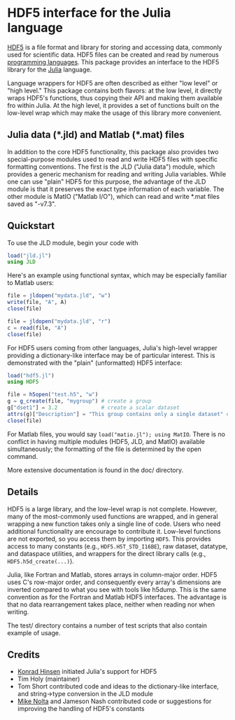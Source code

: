 # HDF5 interface for the Julia language

[HDF5][HDF5] is a file format and library for storing and accessing
data, commonly used for scientific data. HDF5 files can be created and
read by numerous [programming
languages](http://www.hdfgroup.org/tools5desc.html).  This package
provides an interface to the HDF5 library for the
[Julia][Julia] language.

Language wrappers for HDF5 are often described as either "low level" or "high level." This package contains both flavors: at the low level, it directly wraps HDF5's functions, thus copying their API and making them available fro within Julia. At the high level, it provides a set of functions built on the low-level wrap which may make the usage of this library more convenient.

## Julia data (\*.jld) and Matlab (\*.mat) files

In addition to the core HDF5 functionality, this package also provides two special-purpose modules used to read and write HDF5 files with specific formatting conventions. The first is the JLD ("Julia data") module, which provides a generic mechanism for reading and writing Julia variables. While one can use "plain" HDF5 for this purpose, the advantage of the JLD module is that it preserves the exact type information of each variable. The other module is MatIO ("Matlab I/O"), which can read and write *.mat files saved as "-v7.3".

## Quickstart

To use the JLD module, begin your code with

```julia
load("jld.jl")
using JLD
```

Here's an example using functional syntax, which may be especially familiar to Matlab users:

```julia
file = jldopen("mydata.jld", "w")
write(file, "A", A)
close(file)

file = jldopen("mydata.jld", "r")
c = read(file, "A")
close(file)
```

For HDF5 users coming from other languages, Julia's high-level wrapper providing a dictionary-like interface may be of particular interest. This is demonstrated with the "plain" (unformatted) HDF5 interface:

```julia
load("hdf5.jl")
using HDF5

file = h5open("test.h5", "w")
g = g_create(file, "mygroup") # create a group
g["dset1"] = 3.2              # create a scalar dataset
attrs(g)["Description"] = "This group contains only a single dataset" # an attribute
close(file)
```

For Matlab files, you would say ``load("matio.jl"); using MatIO``. There is no conflict in having multiple modules (HDF5, JLD, and MatIO) available simultaneously; the formatting of the file is determined by the open command.

More extensive documentation is found in the doc/ directory.

## Details

HDF5 is a large library, and the low-level wrap is not complete. However, many of the most-commonly used functions are wrapped, and in general wrapping a new function takes only a single line of code. Users who need additional functionality are encourage to contribute it. Low-level functions are not exported, so you access them by importing ``HDF5``. This provides access to many constants (e.g., ``HDF5.H5T_STD_I16BE``), raw dataset, datatype, and dataspace utilities, and wrappers for the direct library calls (e.g., ``HDF5.h5d_create(...)``).

Julia, like Fortran and Matlab, stores arrays in column-major order.
HDF5 uses C's row-major order, and consequently every array's
dimensions are inverted compared to what you see with tools like
h5dump. This is the same convention as for the Fortran and Matlab HDF5
interfaces. The advantage is that no data rearrangement takes place,
neither when reading nor when writing.

The test/ directory contains a number of test scripts that also contain example of usage.

## Credits

- [Konrad Hinsen](https://github.com/khinsen/julia_hdf5) initiated Julia's support for HDF5
- Tim Holy (maintainer)
- Tom Short contributed code and ideas to the dictionary-like interface, and string->type conversion in the JLD module
- [Mike Nolta](https://github.com/nolta/julia_hdf5) and Jameson Nash contributed code or suggestions for improving the handling of HDF5's constants


[Julia]: http://julialang.org "Julia"
[HDF5]: http://www.hdfgroup.org/HDF5/ "HDF5"
